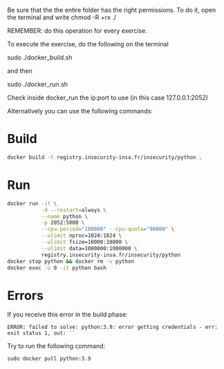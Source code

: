 
Be sure that the the entire folder has the right permissions.
To do it, open the terminal and write
    chmod -R +rx ./

REMEMBER: do this operation for every exercise.

To execute the exercise, do the following on the terminal

  sudo ./docker_build.sh

and then

  sudo ./docker_run.sh

Check inside docker_run the ip:port to use (in this case 127.0.0.1:2052)

Alternatively you can use the following commands:

# Build

```bash
docker build -t registry.insecurity-insa.fr/insecurity/python .
```

# Run

```bash
docker run -it \
           -d --restart=always \
           --name python \
           -p 2052:5000 \
           --cpu-period="100000" --cpu-quota="90000" \
           --ulimit nproc=1024:1024 \
           --ulimit fsize=10000:10000 \
           --ulimit data=1000000:1000000 \
           registry.insecurity-insa.fr/insecurity/python
docker stop python && docker rm -v python
docker exec -u 0 -it python bash
```
# Errors

If you receive this error in the build phase:

    ERROR: failed to solve: python:3.9: error getting credentials - err: exit status 1, out: ``

Try to run the following command:

    sudo docker pull python:3.9